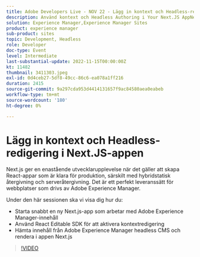 ```yaml
---
title: Adobe Developers Live - NOV 22 - Lägg in kontext och Headless-redigering i din Next.JS-app
description: Använd kontext och Headless Authoring i Your Next.JS AppNext.js ger en enastående utvecklarupplevelse när du skapar React-appar som är klara för produktion, särskilt med hybridstatisk återgivning och serveråtergivning. Det är ett perfekt leveranssätt för webbplatser som drivs av Adobe Experience Manager.I den här sessionen ska vi visa dig hur du snabbt kan starta en ny Next.js-app som arbetar med Adobe Experience Manager-innehållAnvänd React Editable SDK för att aktivera kontextredigeringHämta innehåll från Adobe Experience Manager headless CMS och rendera i appen Next.js
solution: Experience Manager,Experience Manager Sites
product: experience manager
sub-product: sites
topic: Development, Headless
role: Developer
doc-type: Event
level: Intermediate
last-substantial-update: 2022-11-15T00:00:00Z
kt: 11482
thumbnail: 3411303.jpeg
exl-id: 0d4ceb27-5df8-49cc-86c6-ea078a1ff216
duration: 2415
source-git-commit: 9a297cda953d4414131657f9ac84580aea0eabeb
workflow-type: tm+mt
source-wordcount: '180'
ht-degree: 0%

---
```


# Lägg in kontext och Headless-redigering i Next.JS-appen

Next.js ger en enastående utvecklarupplevelse när det gäller att skapa React-appar som är klara för produktion, särskilt med hybridstatisk återgivning och serveråtergivning. Det är ett perfekt leveranssätt för webbplatser som drivs av Adobe Experience Manager.

Under den här sessionen ska vi visa dig hur du:

* Starta snabbt en ny Next.js-app som arbetar med Adobe Experience Manager-innehåll
* Använd React Editable SDK för att aktivera kontextredigering
* Hämta innehåll från Adobe Experience Manager headless CMS och rendera i appen Next.js

>[!VIDEO](https://video.tv.adobe.com/v/3411303/?quality=12&learn=on)
